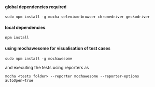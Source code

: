 #### global dependencies required

``` sudo npm install -g mocha selenium-browser chromedriver geckodriver ```

#### local dependencies

``` npm install ```

#### using mochawesome for visualisation of test cases

``` sudo npm install -g mochawesome ```

and executing the tests using reporters as

``` mocha <tests folder> --reporter mochawesome --reporter-options autoOpen=true ```
